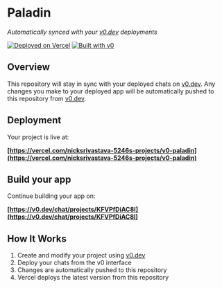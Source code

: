 # Paladin

*Automatically synced with your [v0.dev](https://v0.dev) deployments*

[![Deployed on Vercel](https://img.shields.io/badge/Deployed%20on-Vercel-black?style=for-the-badge&logo=vercel)](https://vercel.com/nicksrivastava-5246s-projects/v0-paladin)
[![Built with v0](https://img.shields.io/badge/Built%20with-v0.dev-black?style=for-the-badge)](https://v0.dev/chat/projects/KFVPfDiAC8I)

## Overview

This repository will stay in sync with your deployed chats on [v0.dev](https://v0.dev).
Any changes you make to your deployed app will be automatically pushed to this repository from [v0.dev](https://v0.dev).

## Deployment

Your project is live at:

**[https://vercel.com/nicksrivastava-5246s-projects/v0-paladin](https://vercel.com/nicksrivastava-5246s-projects/v0-paladin)**

## Build your app

Continue building your app on:

**[https://v0.dev/chat/projects/KFVPfDiAC8I](https://v0.dev/chat/projects/KFVPfDiAC8I)**

## How It Works

1. Create and modify your project using [v0.dev](https://v0.dev)
2. Deploy your chats from the v0 interface
3. Changes are automatically pushed to this repository
4. Vercel deploys the latest version from this repository
